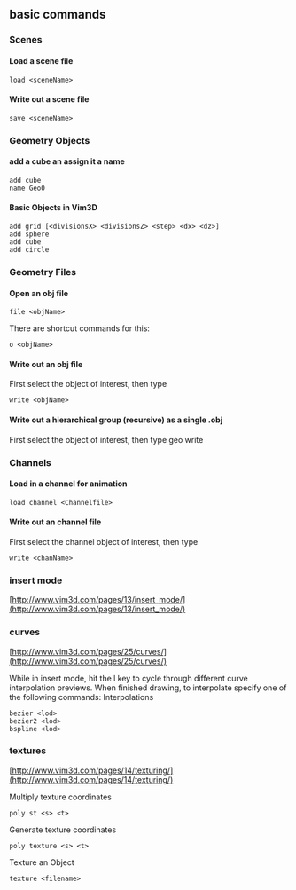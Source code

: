 
## basic commands

### Scenes

#### Load a scene file

    load <sceneName>

#### Write out a scene file

    save <sceneName>

### Geometry Objects

#### add a cube an assign it a name

    add cube
    name Geo0

#### Basic Objects in Vim3D

    add grid [<divisionsX> <divisionsZ> <step> <dx> <dz>]
    add sphere
    add cube
    add circle

### Geometry Files

#### Open an obj file

    file <objName>

There are shortcut commands for this:

    o <objName>

#### Write out an obj file

First select the object of interest, then type

    write <objName>

#### Write out a hierarchical group (recursive) as a single .obj

First select the object of interest, then type
    geo write <somelobj>
    
### Channels

#### Load in a channel for animation

    load channel <Channelfile>

#### Write out an channel file

First select the channel object of interest, then type

    write <chanName>

### insert mode

[http://www.vim3d.com/pages/13/insert_mode/](http://www.vim3d.com/pages/13/insert_mode/)

### curves

[http://www.vim3d.com/pages/25/curves/](http://www.vim3d.com/pages/25/curves/)

While in insert mode, hit the l key to cycle through different curve interpolation previews. When finished drawing, to interpolate specify one of the following commands: Interpolations

    bezier <lod>
    bezier2 <lod>
    bspline <lod>

### textures

[http://www.vim3d.com/pages/14/texturing/](http://www.vim3d.com/pages/14/texturing/)

Multiply texture coordinates

    poly st <s> <t>

Generate texture coordinates
    
    poly texture <s> <t>

Texture an Object

    texture <filename>
    
